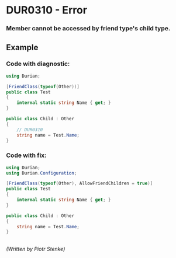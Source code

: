 # DUR0310 - Error
### Member cannot be accessed by friend type's child type.

## Example

### Code with diagnostic:
```csharp
using Durian;

[FriendClass(typeof(Other))]
public class Test
{
	internal static string Name { get; }
}

public class Child : Other
{
	// DUR0310
	string name = Test.Name;
}

```

### Code with fix:
```csharp
using Durian;
using Durian.Configuration;

[FriendClass(typeof(Other), AllowFriendChildren = true)]
public class Test
{
	internal static string Name { get; }
}

public class Child : Other
{
	string name = Test.Name;
}

```

##

*\(Written by Piotr Stenke\)*